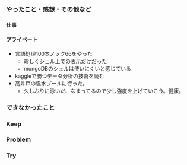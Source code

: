 ### やったこと・感想・その他など

#### 仕事
  

#### プライベート

- 言語処理100本ノック66をやった
  - 珍しくシェル上での表示だけだった
  - mongoDBのシェルは使いにくいと感じている
- kaggleで勝つデータ分析の技術を読む
- 高井戸の温水プールに行った。
  - 久しぶりに泳いだ、なまってるので少し強度を上げていこう。健康。

### できなかったこと


### Keep



### Problem 


### Try


